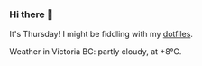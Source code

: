 ### Hi there :wave:

It's Thursday! I might be fiddling with my [dotfiles](https://github.com/bewuethr/dotfiles).

Weather in Victoria BC: partly cloudy, at +8°C.

